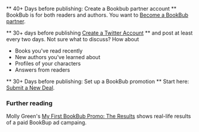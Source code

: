 <!-- Failed: 
[Create a Twitter Account](create-twitter-account.md)
[Create a Twitter Account](create-twitter-account)
[Create a Twitter Account](create-twitter-account/)
-->

** 40+ Days before publishing: Create a Bookbub partner account  **  BookBub is for both readers and authors. You want to [Become a BookBub partner](https://partners.bookbub.com/users/sign_up).

** 30+ days before publishing [Create a Twitter Account](create-twitter-account) ** and post at least every two days. Not sure what to discuss? How about

* Books you've read recently
* New authors you've learned about
* Profiles of your characters
* Answers from readers

** 30+ Days before publishing: Set up a BookBub promotion ** Start here: [Submit a New Deal](https://partners.bookbub.com/).

### Further reading

Molly Green's [My First BookBub Promo: The Results](http://www.molly-greene.com/results-of-my-first-bookbub-promo/) shows real-life results of a paid BookBup ad campaing.
